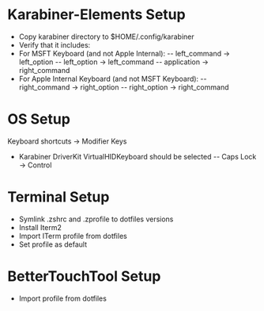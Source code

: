 # Karabiner-Elements Setup
- Copy karabiner directory to $HOME/.config/karabiner
- Verify that it includes:
- For MSFT Keyboard (and not Apple Internal):
-- left_command -> left_option
-- left_option -> left_command
-- application -> right_command
- For Apple Internal Keyboard (and not MSFT Keyboard):
-- right_command -> right_option
-- right_option -> right_command

# OS Setup
Keyboard shortcuts -> Modifier Keys
- Karabiner DriverKit VirtualHIDKeyboard should be selected
-- Caps Lock -> Control

# Terminal Setup
- Symlink .zshrc and .zprofile to dotfiles versions
- Install Iterm2
- Import ITerm profile from dotfiles
- Set profile as default

# BetterTouchTool Setup
- Import profile from dotfiles
